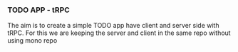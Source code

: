 ### TODO APP - tRPC

The aim is to create a simple TODO app have client and server side with tRPC.
For this we are keeping the server and client in the same repo without using mono repo 